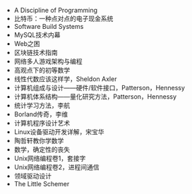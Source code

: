 - A Discipline of Programming
- 比特币：一种点对点的电子现金系统
- Software Build Systems
- MySQL技术内幕
- Web之困
- 区块链技术指南 
- 网络多人游戏架构与编程
- 高观点下的初等数学
- 线性代数应该这样学，Sheldon Axler
- 计算机组成与设计——硬件/软件接口，Patterson，Hennessy
- 计算机体系结构——量化研究方法，Patterson，Hennessy
- 统计学习方法，李航
- Borland传奇，李维
- 计算机程序设计艺术
- Linux设备驱动开发详解，宋宝华
- 陶哲轩教你学数学
- 数学，确定性的丧失
- Unix网络编程卷1，套接字
- Unix网络编程卷2，进程间通信
- 领域驱动设计
- The Little Schemer
